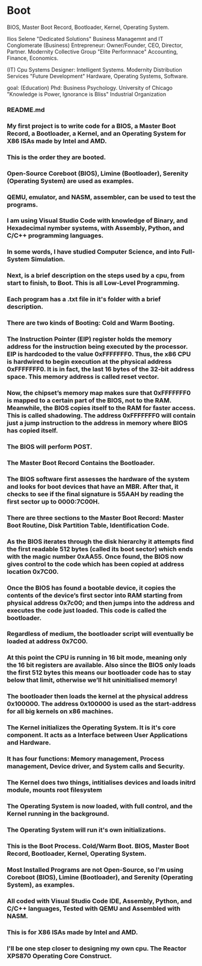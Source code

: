 # Boot
BIOS, Master Boot Record, Bootloader, Kernel, Operating System. 

Ilios Selene "Dedicated Solutions" Business Managemnt and IT Conglomerate 
(Business) Entrepreneur: Owner/Founder, CEO, Director, Partner. Modernity Collective Group 
"Elite Performnace"
Accounting, Finance, Economics. 

(IT) Cpu Systems Designer: Intelligent Systems. 
Modernity Distribution Services
"Future Development"
Hardware, Operating Systems, Software.

goal:
(Education) Phd: Business Psychology.
University of Chicago
"Knowledge is Power, Ignorance is Bliss" 
Industrial Organization  

### README.md

### My first project is to write code for a BIOS, a Master Boot Record, a Bootloader, a Kernel, and an Operating System for X86 ISAs made by Intel and AMD. 
 
### This is the order they are booted. 
### Open-Source Coreboot (BIOS), Limine (Bootloader), Serenity (Operating System) are used as examples. 
 
### QEMU, emulator, and NASM, assembler, can be used to test the programs. 

### I am using Visual Studio Code with knowledge of Binary, and Hexadecimal nymber systems, with Assembly, Python, and C/C++ programming languages. 

### In some words, I have studied Computer Science, and into Full-System Simulation. 

### Next, is a brief description on the steps used by a cpu, from start to finish, to Boot. This is all Low-Level Programming. 

### Each program has a .txt file in it's folder with a brief description. 

### There are two kinds of Booting: Cold and Warm Booting. 

### The Instruction Pointer (EIP) register holds the memory address for the instruction being executed by the processor. EIP is hardcoded to the value 0xFFFFFFF0. Thus, the x86 CPU is hardwired to begin execution at the physical address 0xFFFFFFF0. It is in fact, the last 16 bytes of the 32-bit address space. This memory address is called reset vector.

### Now, the chipset’s memory map makes sure that 0xFFFFFFF0 is mapped to a certain part of the BIOS, not to the RAM. Meanwhile, the BIOS copies itself to the RAM for faster access. This is called shadowing. The address 0xFFFFFFF0 will contain just a jump instruction to the address in memory where BIOS has copied itself. 

### The BIOS will perform POST. 

### The Master Boot Record Contains the Bootloader. 

### The BIOS software first assesses the hardware of the system and looks for boot devices that have an MBR. After that, it checks to see if the final signature is 55AAH by reading the first sector up to 0000:7C00H. 

### There are three sections to the Master Boot Record: Master Boot Routine, Disk Partition Table, Identification Code. 

### As the BIOS iterates through the disk hierarchy it attempts find the first readable 512 bytes (called its boot sector) which ends with the magic number 0xAA55. Once found, the BIOS now gives control to the code which has been copied at address location 0x7C00. 

### Once the BIOS has found a bootable device, it copies the contents of the device’s first sector into RAM starting from physical address 0x7c00; and then jumps into the address and executes the code just loaded. This code is called the bootloader. 

### Regardless of medium, the bootloader script will eventually be loaded at address 0x7C00.

### At this point the CPU is running in 16 bit mode, meaning only the 16 bit registers are available. Also since the BIOS only loads the first 512 bytes this means our bootloader code has to stay below that limit, otherwise we’ll hit uninitialised memory! 

### The bootloader then loads the kernel at the physical address 0x100000. The address 0x100000 is used as the start-address for all big kernels on x86 machines.

### The Kernel initializes the Operating System. It is it's core component. It acts as a Interface between User Applications and Hardware. 

### It has four functions: Memory management, Process management, Device driver, and System calls and Security. 
### The Kernel does two things, intitialises devices and loads initrd module, mounts root filesystem 

### The Operating System is now loaded, with full control, and the Kernel running in the background. 

### The Operating System will run it's own initializations. 

### This is the Boot Process. Cold/Warm Boot. BIOS, Master Boot Record, Bootloader, Kernel, Operating System. 

### Most Installed Programs are not Open-Source, so I'm using Coreboot (BIOS), Limine (Bootloader), and Serenity (Operating System), as examples. 

### All coded with Visual Studio Code IDE, Assembly, Python, and C/C++ languages, Tested with QEMU and Assembled with NASM. 

### This is for X86 ISAs made by Intel and AMD. 

### I'll be one step closer to designing my own cpu. The Reactor XPS870 Operating Core Construct. 
